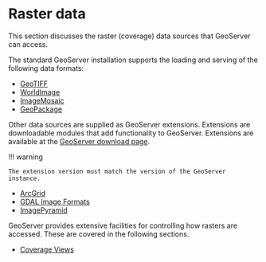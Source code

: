 # Raster data

This section discusses the raster (coverage) data sources that GeoServer can access.

The standard GeoServer installation supports the loading and serving of the following data formats:

<div class="grid cards" markdown>

-   [GeoTIFF](geotiff.md)
-   [WorldImage](worldimage.md)
-   [ImageMosaic](imagemosaic/index.md)
-   [GeoPackage](geopkg.md)

</div>

Other data sources are supplied as GeoServer extensions. Extensions are downloadable modules that add functionality to GeoServer. Extensions are available at the [GeoServer download page](https://geoserver.org/download).

!!! warning

    The extension version must match the version of the GeoServer instance.

<div class="grid cards" markdown>

-   [ArcGrid](arcgrid.md)
-   [GDAL Image Formats](gdal.md)
-   [ImagePyramid](imagepyramid.md)

</div>

GeoServer provides extensive facilities for controlling how rasters are accessed. These are covered in the following sections.

<div class="grid cards" markdown>

-   [Coverage Views](coverageview.md)

</div>
